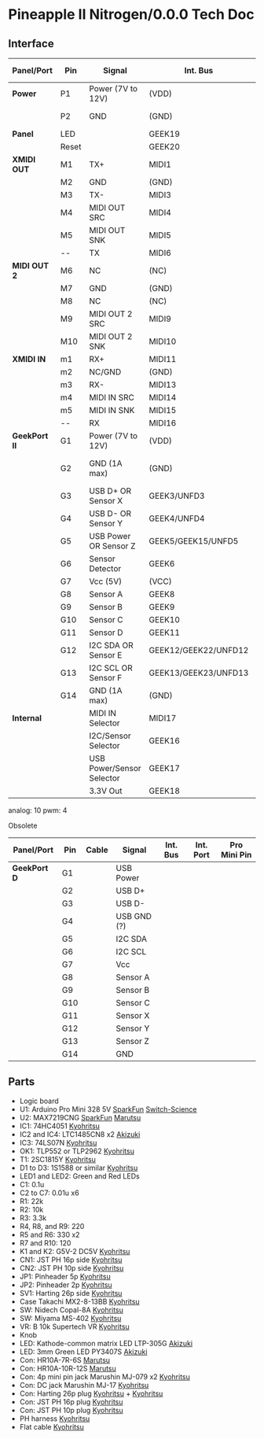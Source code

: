 # Pineapple II Nitrogen/0.0.0 Tech Doc

## Interface

| Panel/Port      | Pin       | Signal                       | Int. Bus            | Int. Port    | Micro Pin    |
| --------------- | --------  | ---------------------------- | ------------------- | ------------ | ------------ |
| **Power**       | P1        | Power (7V to 12V)            | (VDD)               | F1           |              |
|                 | P2        | GND                          | (GND)               | F2-22        |              |
| **Panel**       | LED       |                              | GEEK19              | F3           | D13~         |
|                 | Reset     |                              | GEEK20              | F5           |              |
| **XMIDI OUT**   | M1        | TX+                          | MIDI1               | B1           |              |
|                 | M2        | GND                          | (GND)               | B2           |              |
|                 | M3        | TX-                          | MIDI3               | B3           |              |
|                 | M4        | MIDI OUT SRC                 | MIDI4               | B4           |              |
|                 | M5        | MIDI OUT SNK                 | MIDI5               | B5           |              |
|                 | --        | TX                           | MIDI6               | B6           | D1           |
| **MIDI OUT 2**  | M6        | NC                           | (NC)                | --           |              |
|                 | M7        | GND                          | (GND)               | B7           |              |
|                 | M8        | NC                           | (NC)                | --           |              |
|                 | M9        | MIDI OUT 2 SRC               | MIDI9               | B9           |              |
|                 | M10       | MIDI OUT 2 SNK               | MIDI10              | B10          |              |
| **XMIDI IN**    | m1        | RX+                          | MIDI11              | B11          |              |
|                 | m2        | NC/GND                       | (GND)               | B12          |              |
|                 | m3        | RX-                          | MIDI13              | B13          |              |
|                 | m4        | MIDI IN SRC                  | MIDI14              | B14          | D12A11pd     |
|                 | m5        | MIDI IN SNK                  | MIDI15              | B15          |              |
|                 | --        | RX                           | MIDI16              | --           | D0           |
| **GeekPort II** | G1        | Power (7V to 12V)            | (VDD)               | F7           |              |
|                 | G2        | GND (1A max)                 | (GND)               | F2-22, U5    |              |
|                 | G3        | USB D+ OR Sensor X           | GEEK3/UNFD3         | F23, U3      | D10~A10      |
|                 | G4        | USB D- OR Sensor Y           | GEEK4/UNFD4         | F24, U2      | D9~A9        |
|                 | G5        | USB Power OR Sensor Z        | GEEK5/GEEK15/UNFD5  | F25, U1      | D4A6pd/D8A8  |
|                 | G6        | Sensor Detector              | GEEK6               | F26          | D6~A7        |
|                 | G7        | Vcc (5V)                     | (VCC)               | F9           |              |
|                 | G8        | Sensor A                     | GEEK8               | F11          | A0           |
|                 | G9        | Sensor B                     | GEEK9               | F13          | A1           |
|                 | G10       | Sensor C                     | GEEK10              | F15          | A2           |
|                 | G11       | Sensor D                     | GEEK11              | F17          | A3           |
|                 | G12       | I2C SDA OR Sensor E          | GEEK12/GEEK22/UNFD12| F19          | D2INT/A4     |
|                 | G13       | I2C SCL OR Sensor F          | GEEK13/GEEK23/UNFD13| F21          | D3~INT/A5    |
|                 | G14       | GND (1A max)                 | (GND)               | F2-22        |              |
| **Internal**    |           | MIDI IN Selector             | MIDI17              |              | D11~         |
|                 |           | I2C/Sensor Selector          | GEEK16              |              | D5~          |
|                 |           | USB Power/Sensor Selector    | GEEK17              |              | D7           |
|                 |           | 3.3V Out                     | GEEK18              |              |              |


analog: 10
pwm: 4



Obsolete

| Panel/Port      | Pin      | Cable  | Signal                       | Int. Bus      | Int. Port    | Pro Mini Pin |
| --------------- | -------- | ------ | ---------------------------- | ------------- | ------------ | ------------ |
| **GeekPort D**  | G1       |        | USB Power                    |               |              |              |
|                 | G2       |        | USB D+                       |               |              |              |
|                 | G3       |        | USB D-                       |               |              |              |
|                 | G4       |        | USB GND (?)                  |               |              |              |
|                 | G5       |        | I2C SDA                      |               |              |              |
|                 | G6       |        | I2C SCL                      |               |              |              |
|                 | G7       |        | Vcc                          |               |              |              |
|                 | G8       |        | Sensor A                     |               |              |              |
|                 | G9       |        | Sensor B                     |               |              |              |
|                 | G10      |        | Sensor C                     |               |              |              |
|                 | G11      |        | Sensor X                     |               |              |              |
|                 | G12      |        | Sensor Y                     |               |              |              |
|                 | G13      |        | Sensor Z                     |               |              |              |
|                 | G14      |        | GND                          |               |              |              |


## Parts

* Logic board
* U1: Arduino Pro Mini 328 5V [SparkFun](https://www.sparkfun.com/products/11113) [Switch-Science](https://www.switch-science.com/catalog/946/)
* U2: MAX7219CNG [SparkFun](https://www.sparkfun.com/products/9622) [Marutsu](http://www.marutsu.co.jp/pc/i/60116/)
* IC1: 74HC4051 [Kyohritsu](http://eleshop.jp/shop/g/gT11593/)
* IC2 and IC4: LTC1485CN8 x2 [Akizuki](http://akizukidenshi.com/catalog/g/gI-01869/)
* IC3: 74LS07N [Kyohritsu](http://eleshop.jp/shop/g/gT11678/)
* OK1: TLP552 or TLP2962 [Kyohritsu](http://eleshop.jp/shop/g/g44R13L/)
* T1: 2SC1815Y [Kyohritsu](http://eleshop.jp/shop/g/gA4B135/)
* D1 to D3: 1S1588 or similar [Kyohritsu](http://eleshop.jp/shop/g/g1CS13I/)
* LED1 and LED2: Green and Red LEDs
* C1: 0.1u
* C2 to C7: 0.01u x6
* R1: 22k
* R2: 10k
* R3: 3.3k
* R4, R8, and R9: 220
* R5 and R6: 330 x2
* R7 and R10: 120
* K1 and K2: G5V-2 DC5V [Kyohritsu](http://eleshop.jp/shop/g/g41713R/)
* CN1: JST PH 16p side [Kyohritsu](http://eleshop.jp/shop/g/g61L15C/)
* CN2: JST PH 10p side [Kyohritsu](http://eleshop.jp/shop/g/g61L146/)
* JP1: Pinheader 5p [Kyohritsu](http://eleshop.jp/shop/g/gEAT417/)
* JP2: Pinheader 2p [Kyohritsu](http://eleshop.jp/shop/g/gEAT417/)
* SV1: Harting 26p side [Kyohritsu](http://eleshop.jp/shop/g/g4A114X/)
* Case Takachi MX2-8-13BB [Kyohritsu](http://eleshop.jp/shop/g/g82731D/)
* SW: Nidech Copal-8A [Kyohritsu](http://eleshop.jp/shop/g/gD1G362/)
* SW: Miyama MS-402 [Kyohritsu](http://eleshop.jp/shop/g/g41W131/)
* VR: B 10k Supertech VR [Kyohritsu](http://eleshop.jp/shop/g/g4BP13G/)
* Knob
* LED: Kathode-common matrix LED LTP-305G [Akizuki](http://akizukidenshi.com/catalog/g/gI-07441/)
* LED: 3mm Green LED PY3407S [Akizuki](http://akizukidenshi.com/catalog/g/gI-03461/)
* Con: HR10A-7R-6S [Marutsu](http://www.marutsu.co.jp/pc/i/37647/)
* Con: HR10A-10R-12S [Marutsu](http://www.marutsu.co.jp/pc/i/37640/)
* Con: 4p mini pin jack Marushin MJ-079 x2 [Kyohritsu](http://eleshop.jp/shop/g/g6AR144/)
* Con: DC jack Marushin MJ-17 [Kyohritsu](http://eleshop.jp/shop/g/g3CU147/)
* Con: Harting 26p plug [Kyohritsu](http://eleshop.jp/shop/g/gC32361/) + [Kyohritsu](http://eleshop.jp/shop/g/gC32368/)
* Con: JST PH 16p plug [Kyohritsu](http://eleshop.jp/shop/g/g61K14H/)
* Con: JST PH 10p plug [Kyohritsu](http://eleshop.jp/shop/g/g61K14B/) 
* PH harness [Kyohritsu](http://eleshop.jp/shop/g/gEAO313/)
* Flat cable [Kyohritsu](http://eleshop.jp/shop/g/gA5G149/)



